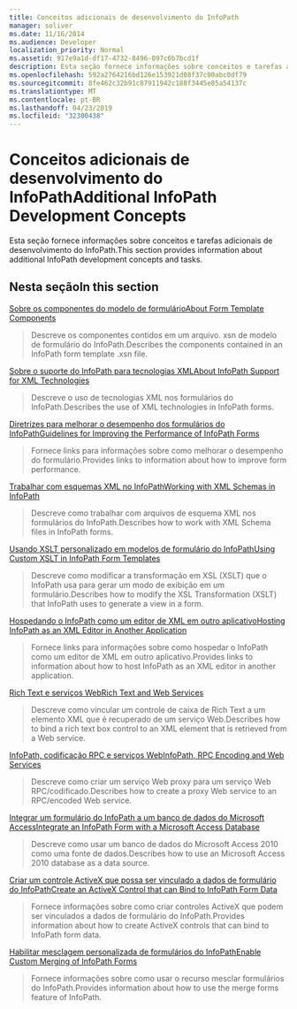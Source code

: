 ```yaml
---
title: Conceitos adicionais de desenvolvimento do InfoPath
manager: soliver
ms.date: 11/16/2014
ms.audience: Developer
localization_priority: Normal
ms.assetid: 917e9a1d-df17-4732-8496-097c6b7bcd1f
description: Esta seção fornece informações sobre conceitos e tarefas adicionais de desenvolvimento do InfoPath.
ms.openlocfilehash: 592a2764216bd126e153921d08f37c00abc0df79
ms.sourcegitcommit: 8fe462c32b91c87911942c188f3445e85a54137c
ms.translationtype: MT
ms.contentlocale: pt-BR
ms.lasthandoff: 04/23/2019
ms.locfileid: "32300438"
---
```

# <a name="additional-infopath-development-concepts"></a><span data-ttu-id="689f2-103">Conceitos adicionais de desenvolvimento do InfoPath</span><span class="sxs-lookup"><span data-stu-id="689f2-103">Additional InfoPath Development Concepts</span></span>

<span data-ttu-id="689f2-104">Esta seção fornece informações sobre conceitos e tarefas adicionais de desenvolvimento do InfoPath.</span><span class="sxs-lookup"><span data-stu-id="689f2-104">This section provides information about additional InfoPath development concepts and tasks.</span></span>
  
## <a name="in-this-section"></a><span data-ttu-id="689f2-105">Nesta seção</span><span class="sxs-lookup"><span data-stu-id="689f2-105">In this section</span></span>

[<span data-ttu-id="689f2-106">Sobre os componentes do modelo de formulário</span><span class="sxs-lookup"><span data-stu-id="689f2-106">About Form Template Components</span></span>](about-form-template-components.md)
  
> <span data-ttu-id="689f2-107">Descreve os componentes contidos em um arquivo. xsn de modelo de formulário do InfoPath.</span><span class="sxs-lookup"><span data-stu-id="689f2-107">Describes the components contained in an InfoPath form template .xsn file.</span></span>
    
[<span data-ttu-id="689f2-108">Sobre o suporte do InfoPath para tecnologias XML</span><span class="sxs-lookup"><span data-stu-id="689f2-108">About InfoPath Support for XML Technologies</span></span>](about-infopath-support-for-xml-technologies.md)
  
> <span data-ttu-id="689f2-109">Descreve o uso de tecnologias XML nos formulários do InfoPath.</span><span class="sxs-lookup"><span data-stu-id="689f2-109">Describes the use of XML technologies in InfoPath forms.</span></span>
    
[<span data-ttu-id="689f2-110">Diretrizes para melhorar o desempenho dos formulários do InfoPath</span><span class="sxs-lookup"><span data-stu-id="689f2-110">Guidelines for Improving the Performance of InfoPath Forms</span></span>](guidelines-for-improving-the-performance-of-infopath-forms.md)
  
> <span data-ttu-id="689f2-111">Fornece links para informações sobre como melhorar o desempenho do formulário.</span><span class="sxs-lookup"><span data-stu-id="689f2-111">Provides links to information about how to improve form performance.</span></span>
    
[<span data-ttu-id="689f2-112">Trabalhar com esquemas XML no InfoPath</span><span class="sxs-lookup"><span data-stu-id="689f2-112">Working with XML Schemas in InfoPath</span></span>](working-with-xml-schemas-in-infopath.md)
  
> <span data-ttu-id="689f2-113">Descreve como trabalhar com arquivos de esquema XML nos formulários do InfoPath.</span><span class="sxs-lookup"><span data-stu-id="689f2-113">Describes how to work with XML Schema files in InfoPath forms.</span></span>
    
[<span data-ttu-id="689f2-114">Usando XSLT personalizado em modelos de formulário do InfoPath</span><span class="sxs-lookup"><span data-stu-id="689f2-114">Using Custom XSLT in InfoPath Form Templates</span></span>](using-custom-xslt-in-infopath-form-templates.md)
  
> <span data-ttu-id="689f2-115">Descreve como modificar a transformação em XSL (XSLT) que o InfoPath usa para gerar um modo de exibição em um formulário.</span><span class="sxs-lookup"><span data-stu-id="689f2-115">Describes how to modify the XSL Transformation (XSLT) that InfoPath uses to generate a view in a form.</span></span>
    
[<span data-ttu-id="689f2-116">Hospedando o InfoPath como um editor de XML em outro aplicativo</span><span class="sxs-lookup"><span data-stu-id="689f2-116">Hosting InfoPath as an XML Editor in Another Application</span></span>](hosting-infopath-as-an-xml-editor-in-another-application.md)
  
> <span data-ttu-id="689f2-117">Fornece links para informações sobre como hospedar o InfoPath como um editor de XML em outro aplicativo.</span><span class="sxs-lookup"><span data-stu-id="689f2-117">Provides links to information about how to host InfoPath as an XML editor in another application.</span></span>
    
[<span data-ttu-id="689f2-118">Rich Text e serviços Web</span><span class="sxs-lookup"><span data-stu-id="689f2-118">Rich Text and Web Services</span></span>](rich-text-and-web-services.md)
  
> <span data-ttu-id="689f2-119">Descreve como vincular um controle de caixa de Rich Text a um elemento XML que é recuperado de um serviço Web.</span><span class="sxs-lookup"><span data-stu-id="689f2-119">Describes how to bind a rich text box control to an XML element that is retrieved from a Web service.</span></span>
    
[<span data-ttu-id="689f2-120">InfoPath, codificação RPC e serviços Web</span><span class="sxs-lookup"><span data-stu-id="689f2-120">InfoPath, RPC Encoding and Web Services</span></span>](infopath-rpc-encoding-and-web-services.md)
  
> <span data-ttu-id="689f2-121">Descreve como criar um serviço Web proxy para um serviço Web RPC/codificado.</span><span class="sxs-lookup"><span data-stu-id="689f2-121">Describes how to create a proxy Web service to an RPC/encoded Web service.</span></span>
    
[<span data-ttu-id="689f2-122">Integrar um formulário do InfoPath a um banco de dados do Microsoft Access</span><span class="sxs-lookup"><span data-stu-id="689f2-122">Integrate an InfoPath Form with a Microsoft Access Database</span></span>](integrate-an-infopath-form-with-a-microsoft-access-database.md)
  
> <span data-ttu-id="689f2-123">Descreve como usar um banco de dados do Microsoft Access 2010 como uma fonte de dados.</span><span class="sxs-lookup"><span data-stu-id="689f2-123">Describes how to use an Microsoft Access 2010 database as a data source.</span></span>
    
[<span data-ttu-id="689f2-124">Criar um controle ActiveX que possa ser vinculado a dados de formulário do InfoPath</span><span class="sxs-lookup"><span data-stu-id="689f2-124">Create an ActiveX Control that can Bind to InfoPath Form Data</span></span>](create-an-activex-control-that-can-bind-to-infopath-form-data.md)
  
> <span data-ttu-id="689f2-125">Fornece informações sobre como criar controles ActiveX que podem ser vinculados a dados de formulário do InfoPath.</span><span class="sxs-lookup"><span data-stu-id="689f2-125">Provides information about how to create ActiveX controls that can bind to InfoPath form data.</span></span>
    
[<span data-ttu-id="689f2-126">Habilitar mesclagem personalizada de formulários do InfoPath</span><span class="sxs-lookup"><span data-stu-id="689f2-126">Enable Custom Merging of InfoPath Forms</span></span>](enable-custom-merging-of-infopath-forms.md)
  
> <span data-ttu-id="689f2-127">Fornece informações sobre como usar o recurso mesclar formulários do InfoPath.</span><span class="sxs-lookup"><span data-stu-id="689f2-127">Provides information about how to use the merge forms feature of InfoPath.</span></span>
    

